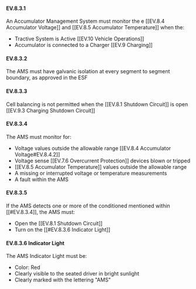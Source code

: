 #### EV.8.3.1
An Accumulator Management System must monitor the e [[EV.8.4 Accumulator Voltage]] and [[EV.8.5 Accumulator Temperature]] when the:
- Tractive System is Active [[EV.10 Vehicle Operations]]
- Accumulator is connected to a Charger [[EV.9 Charging]]

#### EV.8.3.2
The AMS must have galvanic isolation at every segment to segment boundary, as approved in the ESF

#### EV.8.3.3
Cell balancing is not permitted when the [[EV.8.1 Shutdown Circuit]] is open [[EV.9.3 Charging Shutdown Circuit]]

#### EV.8.3.4
The AMS must monitor for:
- Voltage values outside the allowable range [[EV.8.4 Accumulator Voltage#EV.8.4.2]]
- Voltage sense [[EV.7.6 Overcurrent Protection]] devices blown or tripped
- [[EV.8.5 Accumulator Temperature]] values outside the allowable range
- A missing or interrupted voltage or temperature measurements
- A fault within the AMS

#### EV.8.3.5
If the AMS detects one or more of the conditioned mentioned within [[#EV.8.3.4]], the AMS must:
- Open the [[EV.8.1 Shutdown Circuit]]
- Turn on the [[#EV.8.3.6 Indicator Light]]

#### EV.8.3.6 Indicator Light
The AMS Indicator Light must be:
- Color: Red
- Clearly visible to the seated driver in bright sunlight
- Clearly marked with the lettering "AMS"